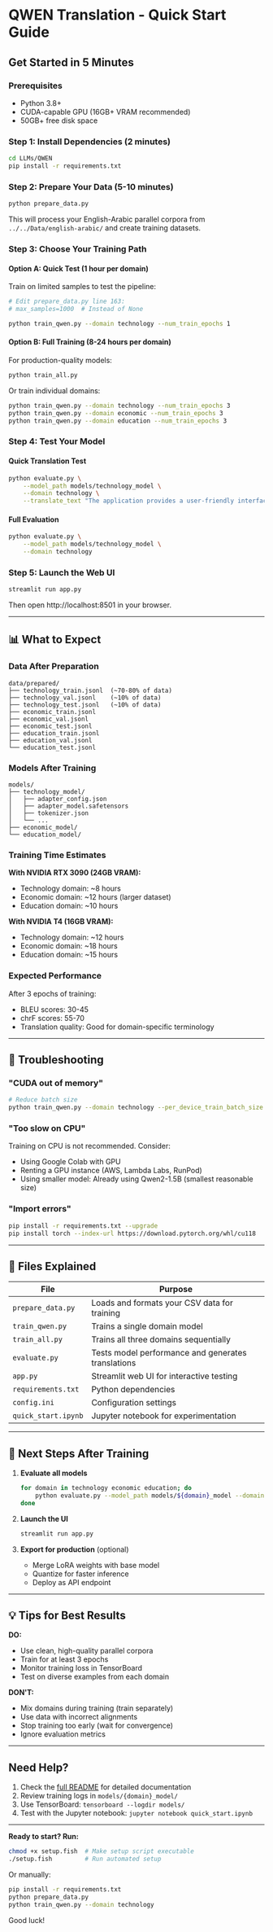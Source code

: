 # QWEN Translation - Quick Start Guide

## Get Started in 5 Minutes

### Prerequisites
- Python 3.8+
- CUDA-capable GPU (16GB+ VRAM recommended)
- 50GB+ free disk space

### Step 1: Install Dependencies (2 minutes)

```bash
cd LLMs/QWEN
pip install -r requirements.txt
```

### Step 2: Prepare Your Data (5-10 minutes)

```bash
python prepare_data.py
```

This will process your English-Arabic parallel corpora from `../../Data/english-arabic/` and create training datasets.

### Step 3: Choose Your Training Path

#### Option A: Quick Test (1 hour per domain)
Train on limited samples to test the pipeline:

```bash
# Edit prepare_data.py line 163:
# max_samples=1000  # Instead of None

python train_qwen.py --domain technology --num_train_epochs 1
```

#### Option B: Full Training (8-24 hours per domain)
For production-quality models:

```bash
python train_all.py
```

Or train individual domains:

```bash
python train_qwen.py --domain technology --num_train_epochs 3
python train_qwen.py --domain economic --num_train_epochs 3
python train_qwen.py --domain education --num_train_epochs 3
```

### Step 4: Test Your Model

#### Quick Translation Test
```bash
python evaluate.py \
    --model_path models/technology_model \
    --domain technology \
    --translate_text "The application provides a user-friendly interface."
```

#### Full Evaluation
```bash
python evaluate.py \
    --model_path models/technology_model \
    --domain technology
```

### Step 5: Launch the Web UI

```bash
streamlit run app.py
```

Then open http://localhost:8501 in your browser.

---

## 📊 What to Expect

### Data After Preparation
```
data/prepared/
├── technology_train.jsonl  (~70-80% of data)
├── technology_val.jsonl    (~10% of data)
├── technology_test.jsonl   (~10% of data)
├── economic_train.jsonl
├── economic_val.jsonl
├── economic_test.jsonl
├── education_train.jsonl
├── education_val.jsonl
└── education_test.jsonl
```

### Models After Training
```
models/
├── technology_model/
│   ├── adapter_config.json
│   ├── adapter_model.safetensors
│   ├── tokenizer.json
│   └── ...
├── economic_model/
└── education_model/
```

### Training Time Estimates

**With NVIDIA RTX 3090 (24GB VRAM):**
- Technology domain: ~8 hours
- Economic domain: ~12 hours (larger dataset)
- Education domain: ~10 hours

**With NVIDIA T4 (16GB VRAM):**
- Technology domain: ~12 hours
- Economic domain: ~18 hours
- Education domain: ~15 hours

### Expected Performance

After 3 epochs of training:
- BLEU scores: 30-45
- chrF scores: 55-70
- Translation quality: Good for domain-specific terminology

---

## 🔧 Troubleshooting

### "CUDA out of memory"
```bash
# Reduce batch size
python train_qwen.py --domain technology --per_device_train_batch_size 2
```

### "Too slow on CPU"
Training on CPU is not recommended. Consider:
- Using Google Colab with GPU
- Renting a GPU instance (AWS, Lambda Labs, RunPod)
- Using smaller model: Already using Qwen2-1.5B (smallest reasonable size)

### "Import errors"
```bash
pip install -r requirements.txt --upgrade
pip install torch --index-url https://download.pytorch.org/whl/cu118
```

---

## 📝 Files Explained

| File | Purpose |
|------|---------|
| `prepare_data.py` | Loads and formats your CSV data for training |
| `train_qwen.py` | Trains a single domain model |
| `train_all.py` | Trains all three domains sequentially |
| `evaluate.py` | Tests model performance and generates translations |
| `app.py` | Streamlit web UI for interactive testing |
| `requirements.txt` | Python dependencies |
| `config.ini` | Configuration settings |
| `quick_start.ipynb` | Jupyter notebook for experimentation |

---

## 🎯 Next Steps After Training

1. **Evaluate all models**
   ```bash
   for domain in technology economic education; do
       python evaluate.py --model_path models/${domain}_model --domain $domain
   done
   ```

2. **Launch the UI**
   ```bash
   streamlit run app.py
   ```

3. **Export for production** (optional)
   - Merge LoRA weights with base model
   - Quantize for faster inference
   - Deploy as API endpoint

---

## 💡 Tips for Best Results

 **DO:**
- Use clean, high-quality parallel corpora
- Train for at least 3 epochs
- Monitor training loss in TensorBoard
- Test on diverse examples from each domain

 **DON'T:**
- Mix domains during training (train separately)
- Use data with incorrect alignments
- Stop training too early (wait for convergence)
- Ignore evaluation metrics

---

## Need Help?

1. Check the [full README](README.md) for detailed documentation
2. Review training logs in `models/{domain}_model/`
3. Use TensorBoard: `tensorboard --logdir models/`
4. Test with the Jupyter notebook: `jupyter notebook quick_start.ipynb`

---

**Ready to start? Run:**
```bash
chmod +x setup.fish  # Make setup script executable
./setup.fish         # Run automated setup
```

Or manually:
```bash
pip install -r requirements.txt
python prepare_data.py
python train_qwen.py --domain technology
```

Good luck! 
